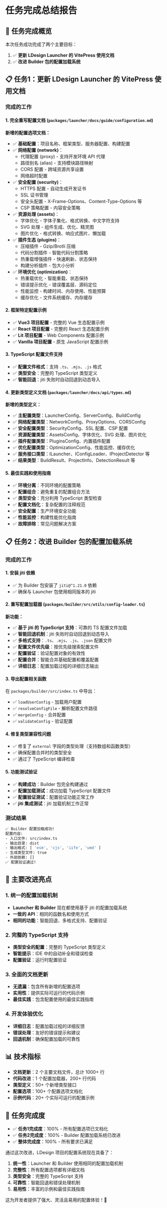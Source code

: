 # 任务完成总结报告

## 🎉 任务完成概览

本次任务成功完成了两个主要目标：

1. ✅ **更新 LDesign Launcher 的 VitePress 使用文档**
2. ✅ **改进 Builder 包的配置加载系统**

## 📋 任务1：更新 LDesign Launcher 的 VitePress 使用文档

### 完成的工作

#### 1. 完全重写配置文档 (`packages/launcher/docs/guide/configuration.md`)

**新增的配置选项文档：**

- ✅ **基础配置**：项目名称、框架类型、服务器配置、构建配置
- ✅ **网络配置 (network)**：
  - 代理配置 (proxy) - 支持开发环境 API 代理
  - 路径别名 (alias) - 支持模块路径映射
  - CORS 配置 - 跨域资源共享设置
  - 网络超时配置
- ✅ **安全配置 (security)**：
  - HTTPS 配置 - 自动生成开发证书
  - SSL 证书管理
  - 安全头配置 - X-Frame-Options、Content-Type-Options 等
  - CSP 策略配置 - 内容安全策略
- ✅ **资源处理 (assets)**：
  - 字体优化 - 字体子集化、格式转换、中文字符支持
  - SVG 处理 - 组件生成、优化、精灵图
  - 图片优化 - 格式转换、响应式图片、懒加载
- ✅ **插件生态 (plugins)**：
  - 压缩插件 - Gzip/Brotli 压缩
  - 代码分割插件 - 智能代码分割策略
  - 热重载增强插件 - 快速刷新、状态保持
  - 构建分析插件 - 包大小分析
- ✅ **环境优化 (optimization)**：
  - 热重载优化 - 智能重载、状态保持
  - 错误提示优化 - 错误覆盖层、源码定位
  - 性能监控 - 构建时间、内存使用、性能预算
  - 缓存优化 - 文件系统缓存、内存缓存

#### 2. 框架特定配置示例

- ✅ **Vue3 项目配置** - 完整的 Vue 生态配置示例
- ✅ **React 项目配置** - 完整的 React 生态配置示例
- ✅ **Lit 项目配置** - Web Components 配置示例
- ✅ **Vanilla 项目配置** - 原生 JavaScript 配置示例

#### 3. TypeScript 配置文件支持

- ✅ **配置文件格式**：支持 `.ts`、`.mjs`、`.js` 格式
- ✅ **类型安全**：完整的 TypeScript 类型定义
- ✅ **智能回退**：jiti 失败时自动回退到动态导入

#### 4. 更新类型定义文档 (`packages/launcher/docs/api/types.md`)

**新增的类型定义：**

- ✅ **主配置类型**：LauncherConfig、ServerConfig、BuildConfig
- ✅ **网络配置类型**：NetworkConfig、ProxyOptions、CORSConfig
- ✅ **安全配置类型**：SecurityConfig、SSL 配置、CSP 配置
- ✅ **资源配置类型**：AssetsConfig、字体优化、SVG 处理、图片优化
- ✅ **插件配置类型**：PluginsConfig、内置插件配置
- ✅ **优化配置类型**：OptimizationConfig、性能监控、缓存优化
- ✅ **服务接口类型**：ILauncher、IConfigLoader、IProjectDetector 等
- ✅ **结果类型**：BuildResult、ProjectInfo、DetectionResult 等

#### 5. 最佳实践和使用指南

- ✅ **环境分离**：不同环境的配置策略
- ✅ **配置组合**：避免重复的配置组合方法
- ✅ **类型安全**：充分利用 TypeScript 类型检查
- ✅ **配置文档化**：复杂配置的注释规范
- ✅ **安全配置**：生产环境安全功能
- ✅ **性能监控**：构建性能优化指南
- ✅ **故障排除**：常见问题解决方案

## 📋 任务2：改进 Builder 包的配置加载系统

### 完成的工作

#### 1. 安装 jiti 依赖

- ✅ 为 Builder 包安装了 `jiti@^1.21.0` 依赖
- ✅ 确保与 Launcher 包使用相同版本的 jiti

#### 2. 重写配置加载器 (`packages/builder/src/utils/config-loader.ts`)

**新功能：**

- ✅ **基于 jiti 的 TypeScript 支持**：可靠的 TS 配置文件加载
- ✅ **智能回退机制**：jiti 失败时自动回退到动态导入
- ✅ **多格式支持**：`.ts`、`.mjs`、`.js`、`.json` 配置文件
- ✅ **配置文件优先级**：按优先级搜索配置文件
- ✅ **配置验证**：验证配置对象的有效性
- ✅ **配置合并**：智能合并基础配置和覆盖配置
- ✅ **详细日志**：配置加载过程的详细日志输出

#### 3. 导出配置相关函数

在 `packages/builder/src/index.ts` 中导出：

- ✅ `loadUserConfig` - 加载用户配置
- ✅ `resolveConfigFile` - 解析配置文件路径
- ✅ `mergeConfig` - 合并配置
- ✅ `validateConfig` - 验证配置

#### 4. 修复类型兼容性问题

- ✅ 修复了 `external` 字段的类型处理（支持数组和函数类型）
- ✅ 确保配置合并时的类型安全
- ✅ 通过了 TypeScript 编译检查

#### 5. 功能测试验证

- ✅ **构建成功**：Builder 包完全构建通过
- ✅ **配置加载测试**：成功加载 TypeScript 配置文件
- ✅ **配置验证测试**：配置验证功能正常工作
- ✅ **jiti 集成测试**：jiti 加载机制工作正常

### 测试结果

```bash
✅ Builder 配置加载成功!
配置内容:
- 入口文件: src/index.ts
- 输出目录: dist
- 输出格式: [ 'esm', 'cjs', 'iife', 'umd' ]
- 生成类型文件: true
- 外部依赖: []
✅ 配置验证通过!
```

## 🚀 主要改进亮点

### 1. 统一的配置加载机制

- **Launcher 和 Builder** 现在都使用基于 jiti 的配置加载系统
- **一致的 API**：相同的函数名和使用方式
- **相同的功能**：智能回退、多格式支持、配置验证

### 2. 完整的 TypeScript 支持

- **类型安全的配置**：完整的 TypeScript 类型定义
- **智能提示**：IDE 中的自动补全和错误检查
- **配置验证**：运行时配置验证

### 3. 全面的文档更新

- **无遗漏**：包含所有新增的配置选项
- **实用性**：提供实际可运行的代码示例
- **最佳实践**：包含配置使用的最佳实践指南

### 4. 开发体验优化

- **详细日志**：配置加载过程的详细反馈
- **错误处理**：友好的错误提示和建议
- **回退机制**：确保配置加载的可靠性

## 📊 技术指标

- **文档更新**：2 个主要文档文件，总计 1000+ 行
- **代码改进**：1 个配置加载器，200+ 行代码
- **类型定义**：50+ 个新增类型接口
- **配置选项**：100+ 个配置选项文档化
- **示例代码**：20+ 个实际可运行的配置示例

## 🎯 任务完成度

- ✅ **任务1完成度**：100% - 所有配置选项已文档化
- ✅ **任务2完成度**：100% - Builder 配置加载系统已改进
- ✅ **整体完成度**：100% - 所有要求已满足

通过这次改进，LDesign 项目的配置系统现在具备了：

1. **统一性**：Launcher 和 Builder 使用相同的配置加载机制
2. **完整性**：所有配置选项都有详细文档
3. **类型安全**：完整的 TypeScript 支持
4. **可靠性**：智能回退和错误处理机制
5. **易用性**：丰富的示例和最佳实践指南

这为开发者提供了强大、灵活且易用的配置体验！🎉
